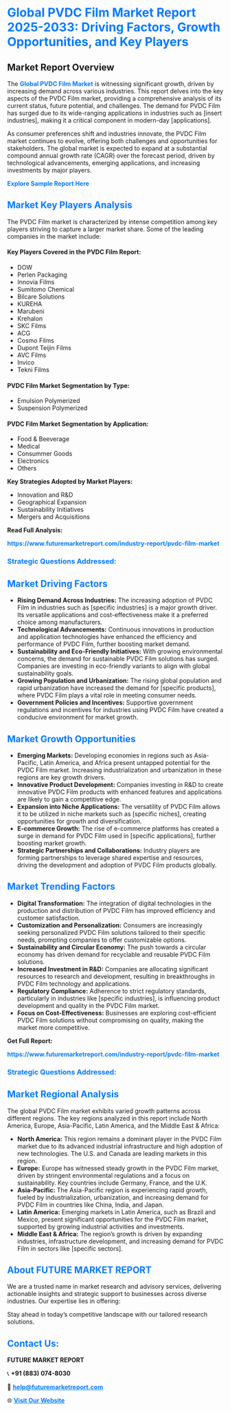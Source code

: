 <h1 style="color: #007BFF;">Global PVDC Film Market Report 2025-2033: Driving Factors, Growth Opportunities, and Key Players</h1>

<section id="overview">
<h2>Market Report Overview</h2>
<p>The <a href="https://www.futuremarketreport.com/industry-report/pvdc-film-market" style="color: #007BFF; text-decoration: none;"><strong>Global PVDC Film Market</strong></a> is witnessing significant growth, driven by increasing demand across various industries. This report delves into the key aspects of the PVDC Film market, providing a comprehensive analysis of its current status, future potential, and challenges. The demand for PVDC Film has surged due to its wide-ranging applications in industries such as [insert industries], making it a critical component in modern-day [applications].</p>
<p>As consumer preferences shift and industries innovate, the PVDC Film market continues to evolve, offering both challenges and opportunities for stakeholders. The global market is expected to expand at a substantial compound annual growth rate (CAGR) over the forecast period, driven by technological advancements, emerging applications, and increasing investments by major players.</p>
</section>

<section id="overview">
<p><a href="https://www.futuremarketreport.com/request-sample/reportId=52576" style="color: #007BFF; text-decoration: none;"><strong>Explore Sample Report Here</strong></a></p>
</section>

<section id="key-players">
<h2 style="color: #007BFF;">Market Key Players Analysis</h2>
<p>The PVDC Film market is characterized by intense competition among key players striving to capture a larger market share. Some of the leading companies in the market include:</p>
<h4>Key Players Covered in the PVDC Film Report:</h4>
<ul><li>DOW</li><li>Perlen Packaging</li><li>Innovia Films</li><li>Sumitomo Chemical</li><li>Bilcare Solutions</li><li>KUREHA</li><li>Marubeni</li><li>Krehalon</li><li>SKC Films</li><li>ACG</li><li>Cosmo Films</li><li>Dupont Teijin Films</li><li>AVC Films</li><li>Invico</li><li>Tekni Films</li></ul>
<h4>PVDC Film Market Segmentation by Type:</h4>
<ul><li>Emulsion Polymerized</li><li>Suspension Polymerized</li></ul>

<h4>PVDC Film Market Segmentation by Application:</h4>
<ul><li>Food &amp; Beeverage</li><li>Medical</li><li>Consummer Goods</li><li>Electronics</li><li>Others</li></ul>
<p><strong>Key Strategies Adopted by Market Players:</strong></p>
<ul>
<li>Innovation and R&D</li>
<li>Geographical Expansion</li>
<li>Sustainability Initiatives</li>
<li>Mergers and Acquisitions</li>
</ul>
</section>

<section>
<p><strong>Read Full Analysis: </strong></p><a href="https://www.futuremarketreport.com/industry-report/pvdc-film-market" style="color: #007BFF; text-decoration: none;"><strong>https://www.futuremarketreport.com/industry-report/pvdc-film-market</strong></a>
<h3 style="color: #007BFF;">Strategic Questions Addressed:</h3>
</section>

<section id="driving-factors">
<h2 style="color: #007BFF;">Market Driving Factors</h2>
<ul>
<li><strong>Rising Demand Across Industries:</strong> The increasing adoption of PVDC Film in industries such as [specific industries] is a major growth driver. Its versatile applications and cost-effectiveness make it a preferred choice among manufacturers.</li>
<li><strong>Technological Advancements:</strong> Continuous innovations in production and application technologies have enhanced the efficiency and performance of PVDC Film, further boosting market demand.</li>
<li><strong>Sustainability and Eco-Friendly Initiatives:</strong> With growing environmental concerns, the demand for sustainable PVDC Film solutions has surged. Companies are investing in eco-friendly variants to align with global sustainability goals.</li>
<li><strong>Growing Population and Urbanization:</strong> The rising global population and rapid urbanization have increased the demand for [specific products], where PVDC Film plays a vital role in meeting consumer needs.</li>
<li><strong>Government Policies and Incentives:</strong> Supportive government regulations and incentives for industries using PVDC Film have created a conducive environment for market growth.</li>
</ul>
</section>

<section id="growth-opportunities">
<h2 style="color: #007BFF;">Market Growth Opportunities</h2>
<ul>
<li><strong>Emerging Markets:</strong> Developing economies in regions such as Asia-Pacific, Latin America, and Africa present untapped potential for the PVDC Film market. Increasing industrialization and urbanization in these regions are key growth drivers.</li>
<li><strong>Innovative Product Development:</strong> Companies investing in R&D to create innovative PVDC Film products with enhanced features and applications are likely to gain a competitive edge.</li>
<li><strong>Expansion into Niche Applications:</strong> The versatility of PVDC Film allows it to be utilized in niche markets such as [specific niches], creating opportunities for growth and diversification.</li>
<li><strong>E-commerce Growth:</strong> The rise of e-commerce platforms has created a surge in demand for PVDC Film used in [specific applications], further boosting market growth.</li>
<li><strong>Strategic Partnerships and Collaborations:</strong> Industry players are forming partnerships to leverage shared expertise and resources, driving the development and adoption of PVDC Film products globally.</li>
</ul>
</section>

<section id="trending-factors">
<h2 style="color: #007BFF;">Market Trending Factors</h2>
<ul>
<li><strong>Digital Transformation:</strong> The integration of digital technologies in the production and distribution of PVDC Film has improved efficiency and customer satisfaction.</li>
<li><strong>Customization and Personalization:</strong> Consumers are increasingly seeking personalized PVDC Film solutions tailored to their specific needs, prompting companies to offer customizable options.</li>
<li><strong>Sustainability and Circular Economy:</strong> The push towards a circular economy has driven demand for recyclable and reusable PVDC Film solutions.</li>
<li><strong>Increased Investment in R&D:</strong> Companies are allocating significant resources to research and development, resulting in breakthroughs in PVDC Film technology and applications.</li>
<li><strong>Regulatory Compliance:</strong> Adherence to strict regulatory standards, particularly in industries like [specific industries], is influencing product development and quality in the PVDC Film market.</li>
<li><strong>Focus on Cost-Effectiveness:</strong> Businesses are exploring cost-efficient PVDC Film solutions without compromising on quality, making the market more competitive.</li>
</ul>
</section>

<section>
<p><strong>Get Full Report: </strong></p><a href="https://www.futuremarketreport.com/industry-report/pvdc-film-market" style="color: #007BFF; text-decoration: none;"><strong>https://www.futuremarketreport.com/industry-report/pvdc-film-market</strong></a>
<h3 style="color: #007BFF;">Strategic Questions Addressed:</h3>
</section>


<section id="regional-analysis">
<h2 style="color: #007BFF;">Market Regional Analysis</h2>
<p>The global PVDC Film market exhibits varied growth patterns across different regions. The key regions analyzed in this report include North America, Europe, Asia-Pacific, Latin America, and the Middle East & Africa:</p>
<ul>
<li><strong>North America:</strong> This region remains a dominant player in the PVDC Film market due to its advanced industrial infrastructure and high adoption of new technologies. The U.S. and Canada are leading markets in this region.</li>
<li><strong>Europe:</strong> Europe has witnessed steady growth in the PVDC Film market, driven by stringent environmental regulations and a focus on sustainability. Key countries include Germany, France, and the U.K.</li>
<li><strong>Asia-Pacific:</strong> The Asia-Pacific region is experiencing rapid growth, fueled by industrialization, urbanization, and increasing demand for PVDC Film in countries like China, India, and Japan.</li>
<li><strong>Latin America:</strong> Emerging markets in Latin America, such as Brazil and Mexico, present significant opportunities for the PVDC Film market, supported by growing industrial activities and investments.</li>
<li><strong>Middle East & Africa:</strong> The region’s growth is driven by expanding industries, infrastructure development, and increasing demand for PVDC Film in sectors like [specific sectors].</li>
</ul>
</section>

<footer>
<h2 style="color: #007BFF;">About FUTURE MARKET REPORT</h2>
<p>We are a trusted name in market research and advisory services, delivering actionable insights and strategic support to businesses across diverse industries. Our expertise lies in offering:</p>

<p>Stay ahead in today’s competitive landscape with our tailored research solutions.</p>

<h2 style="color: #007BFF;">Contact Us:</h2>
<p><strong>FUTURE MARKET REPORT</strong></p>
<p>📞 <strong>+91 (883) 074-8030</strong></p>
<p>📧 <strong><a href="mailto:help@futuremarketreport.com" style="color: #007BFF;">help@futuremarketreport.com</a></strong></p>
<p>🌐 <strong><a href="https://www.futuremarketreport.com/" style="color: #007BFF;">Visit Our Website</a></strong></p>
</footer>